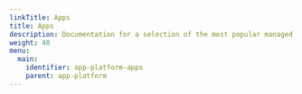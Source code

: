 ```yaml
---
linkTitle: Apps
title: Apps
description: Documentation for a selection of the most popular managed apps by Giant Swarm.
weight: 40
menu:
  main:
    identifier: app-platform-apps
    parent: app-platform
---
```

